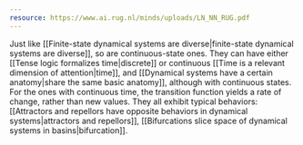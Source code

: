 ```yaml
---
resource: https://www.ai.rug.nl/minds/uploads/LN_NN_RUG.pdf
---
```


Just like [[Finite-state dynamical systems are diverse|finite-state dynamical systems are diverse]], so are continuous-state ones. They can have either [[Tense logic formalizes time|discrete]] or continuous [[Time is a relevant dimension of attention|time]], and [[Dynamical systems have a certain anatomy|share the same basic anatomy]], although with continuous states. For the ones with continuous time, the transition function yields a rate of change, rather than new values. They all exhibit typical behaviors: [[Attractors and repellors have opposite behaviors in dynamical systems|attractors and repellors]], [[Bifurcations slice space of dynamical systems in basins|bifurcation]].